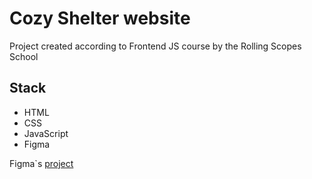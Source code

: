 # Cozy Shelter website 
Project created according to Frontend JS course by the Rolling Scopes School

## Stack 
- HTML
- CSS 
- JavaScript
- Figma 

Figma`s [project](https://www.figma.com/file/Yk6EnbY63FyG2PJTFkJDMh/shelter)  
